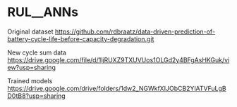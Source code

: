 # RUL__ANNs
Original dataset
https://github.com/rdbraatz/data-driven-prediction-of-battery-cycle-life-before-capacity-degradation.git

New cycle sum data
https://drive.google.com/file/d/1ljRUXZ9TXUVUos1OLGd2y4BFgAsHKGuk/view?usp=sharing

Trained models
https://drive.google.com/drive/folders/1dw2_NGWkfXIJObCB2YlATVFuLgBD0tB8?usp=sharing


